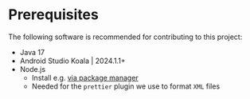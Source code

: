 # Prerequisites

The following software is recommended for contributing to this project:

* Java 17
* Android Studio Koala | 2024.1.1+
* Node.js
  * Install e.g. [via package manager](https://nodejs.org/en/download/package-manager/)
  * Needed for the `prettier` plugin we use to format `XML` files
